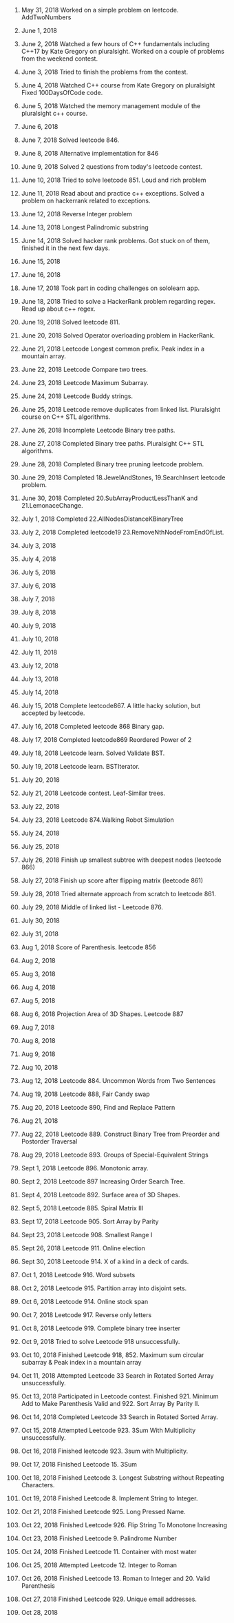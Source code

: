 1. May 31, 2018
Worked on a simple problem on leetcode. AddTwoNumbers

2. June 1, 2018


3. June 2, 2018
Watched a few hours of C++ fundamentals including C++17 by Kate Gregory on pluralsight.
Worked on a couple of problems from the weekend contest.

4. June 3, 2018
Tried to finish the problems from the contest.

5. June 4, 2018
Watched C++ course from Kate Gregory on pluralsight
Fixed 100DaysOfCode code.

6. June 5, 2018
Watched the memory management module of the pluralsight c++ course.

7. June 6, 2018


8. June 7, 2018
Solved leetcode 846.

9. June 8, 2018
Alternative implementation for 846

10. June 9, 2018
Solved 2 questions from today's leetcode contest.

11. June 10, 2018
Tried to solve leetcode 851. Loud and rich problem

12. June 11, 2018
Read about and practice c++ exceptions. Solved a problem on hackerrank related to exceptions.

13. June 12, 2018
Reverse Integer problem

14. June 13, 2018
Longest Palindromic substring

15. June 14, 2018
Solved hacker rank problems. Got stuck on of them, finished it in the next few days.

16. June 15, 2018

17. June 16, 2018

18. June 17, 2018
Took part in coding challenges on sololearn app.

19. June 18, 2018
Tried to solve a HackerRank problem regarding regex. Read up about c++ regex.

20. June 19, 2018
Solved leetcode 811.

21. June 20, 2018
Solved Operator overloading problem in HackerRank.

22. June 21, 2018
Leetcode Longest common prefix. Peak index in a mountain array.

23. June 22, 2018
Leetcode Compare two trees.

24. June 23, 2018
Leetcode Maximum Subarray.

25. June 24, 2018
Leetcode Buddy strings.

26. June 25, 2018
Leetcode remove duplicates from linked list. Pluralsight course on C++ STL algorithms.

27. June 26, 2018
Incomplete Leetcode Binary tree paths.

28. June 27, 2018
Completed Binary tree paths. Pluralsight C++ STL algorithms.

29. June 28, 2018
Completed Binary tree pruning leetcode problem.

30. June 29, 2018
Completed 18.JewelAndStones, 19.SearchInsert leetcode problem. 

31. June 30, 2018
Completed 20.SubArrayProductLessThanK and 21.LemonaceChange.

32. July 1, 2018
Completed 22.AllNodesDistanceKBinaryTree

33. July 2, 2018
Completed leetcode19 23.RemoveNthNodeFromEndOfList.

34. July 3, 2018

35. July 4, 2018

36. July 5, 2018

37. July 6, 2018

38. July 7, 2018

39. July 8, 2018

40. July 9, 2018

41. July 10, 2018

42. July 11, 2018

43. July 12, 2018

44. July 13, 2018

45. July 14, 2018

46. July 15, 2018
Complete leetcode867. A little hacky solution, but accepted by leetcode. 

47. July 16, 2018
Completed leetcode 868 Binary gap.

48. July 17, 2018
Completed leetcode869 Reordered Power of 2

49. July 18, 2018
Leetcode learn. Solved Validate BST.

50. July 19, 2018
Leetcode learn. BSTIterator.

51. July 20, 2018

52. July 21, 2018
Leetcode contest. Leaf-Similar trees.

53. July 22, 2018

54. July 23, 2018
Leetcode 874.Walking Robot Simulation

55. July 24, 2018

56. July 25, 2018

57. July 26, 2018
Finish up smallest subtree with deepest nodes (leetcode 866)

58. July 27, 2018
Finish up score after flipping matrix (leetcode 861)

59. July 28, 2018
Tried alternate approach from scratch to leetcode 861.

60. July 29, 2018
Middle of linked list - Leetcode 876. 

61. July 30, 2018

62. July 31, 2018

63. Aug 1, 2018
Score of Parenthesis. leetcode 856

64. Aug 2, 2018

65. Aug 3, 2018

66. Aug 4, 2018

67. Aug 5, 2018

68. Aug 6, 2018
Projection Area of 3D Shapes. Leetcode 887

69. Aug 7, 2018

70. Aug 8, 2018

71. Aug 9, 2018

72. Aug 10, 2018

73. Aug 12, 2018
Leetcode 884. Uncommon Words from Two Sentences

74. Aug 19, 2018
Leetcode 888, Fair Candy swap

75. Aug 20, 2018
Leetcode 890, Find and Replace Pattern

76. Aug 21, 2018

77. Aug 22, 2018
Leetcode 889. Construct Binary Tree from Preorder and Postorder Traversal

78. Aug 29, 2018
Leetcode 893. Groups of Special-Equivalent Strings

79. Sept 1, 2018
Leetcode 896. Monotonic array.

80. Sept 2, 2018
Leetcode 897 Increasing Order Search Tree.

81. Sept 4, 2018
Leetcode 892. Surface area of 3D Shapes.

82. Sept 5, 2018
Leetcode 885. Spiral Matrix III

83. Sept 17, 2018
Leetcode 905. Sort Array by Parity

84. Sept 23, 2018
Leetcode 908. Smallest Range I

85. Sept 26, 2018
Leetcode 911. Online election

86. Sept 30, 2018
Leetcode 914. X of a kind in a deck of cards.

87. Oct 1, 2018
Leetcode 916. Word subsets

88. Oct 2, 2018
Leetcode 915. Partition array into disjoint sets.

89. Oct 6, 2018
Leetcode 914. Online stock span

90. Oct 7, 2018
Leetcode 917. Reverse only letters

91. Oct 8, 2018
Leetcode 919. Complete binary tree inserter

92. Oct 9, 2018
Tried to solve Leetcode 918 unsuccessfully.

93. Oct 10, 2018
Finished Leetcode 918, 852. Maximum sum circular subarray & Peak index in a mountain array

94. Oct 11, 2018
Attempted Leetcode 33 Search in Rotated Sorted Array unsuccessfully.

95. Oct 13, 2018
Participated in Leetcode contest. Finished 921. Minimum Add to Make Parenthesis Valid and 922. Sort Array By Parity II.

96. Oct 14, 2018
Completed Leetcode 33 Search in Rotated Sorted Array.

97. Oct 15, 2018
Attempted Leetcode 923. 3Sum With Multiplicity unsuccessfully.

98. Oct 16, 2018
Finished leetcode 923. 3sum with Multiplicity.

99. Oct 17, 2018
Finished Leetcode 15. 3Sum

100. Oct 18, 2018
Finished Leetcode 3. Longest Substring without Repeating Characters.

101. Oct 19, 2018
Finished Leetcode 8. Implement String to Integer.

102. Oct 21, 2018
Finished Leetcode 925. Long Pressed Name.

103. Oct 22, 2018
Finished Leetcode 926. Flip String To Monotone Increasing

104. Oct 23, 2018
Finished Leetcode 9. Palindrome Number

105. Oct 24, 2018
Finished Leetcode 11. Container with most water

106. Oct 25, 2018
Attempted Leetcode 12. Integer to Roman

107. Oct 26, 2018
Finished Leetcode 13. Roman to Integer and 20. Valid Parenthesis

108. Oct 27, 2018
Finished Leetcode 929. Unique email addresses.

109. Oct 28, 2018
